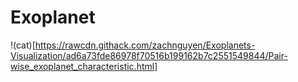 
# Exoplanet

!(cat)[https://rawcdn.githack.com/zachnguyen/Exoplanets-Visualization/ad6a73fde86978f70516b199162b7c2551549844/Pair-wise_exoplanet_characteristic.html]
